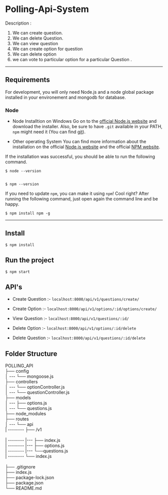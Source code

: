 # Polling-Api-System
Description :
1. We can create question.
2. We can delete Question.
3. We can view question
4. We can create option for question
5. We can delete option
6. we can vote to particular option for a particular Question .
***

## Requirements
For development, you will only need Node.js and a node global package installed in your environement and mongodb for database.

### Node
* Node Installtion on Windows
  Go on to the [official Node.js website](https://nodejs.org/en/) and download the installer. Also, be sure to have `.git`  available in your PATH,
  `npm` might need it (You can find [git](https://git-scm.com/)).
  
 * Other operating System
   You can find more information about the installation on the official [Node.js website](https://nodejs.org/en/) and the official [NPM website](https://www.npmjs.com/).
  
  If the installation was successful, you should be able to run the following command.
  ```
  $ node --version
 

  $ npm --version
  
 ```
 
 If you need to update `npm`, you can make it using `npm`! Cool right? After running the following command, just open again the command line and be happy.
 ```
 $ npm install npm -g
 
 ```
 ---

## Install

```
$ npm install
```
## Run the project

```
$ npm start

```

## API's

* Create Question :-
``` localhost:8000/api/v1/questions/create/ ```

* Create Option :-
``` localhost:8000/api/v1/options/:id/options/create/ ```

* View Question :-
``` localhost:8000/api/v1/questions/:id/ ```

* Delete Option :-
``` localhost:8000/api/v1/options/:id/delete ```

* Delete Question :-
``` localhost:8000/api/v1/questions/:id/delete ```



## Folder Structure


POLLING_API <br>
├── config <br>
│ --- └── mongoose.js <br>
├── controllers <br>
│ --- └── optionController.js <br>
│ --- └── questionController.js <br>
├── models <br>
│ --- ├── options.js <br>
│ --- └── questions.js <br>
├── node_modules <br>
├── routes <br>
│ --- └── api <br>
| -------- ├── /v1 <br>            
| -------- |--- ├── index.js <br>
| -------- |--- ├── options.js <br>
| -------- |--- └──questions.js <br>
| -------- └── index.js <br>     
├── .gitignore <br>
├── index.js <br>
├── package-lock.json <br>
├── package.json <br>
└── README.md <br>

